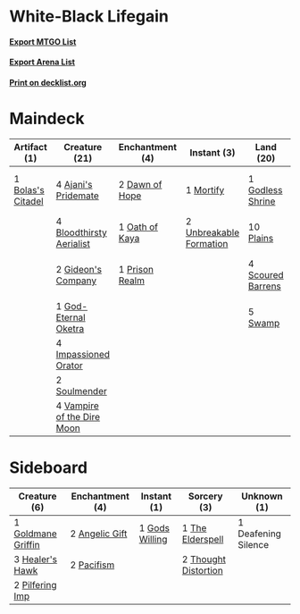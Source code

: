 # White-Black Lifegain

#### [Export MTGO List](../collection/White-Black%20Lifegain/White-Black%20Lifegain.txt)
#### [Export Arena List](../collection/White-Black%20Lifegain/White-Black%20Lifegain_arena.txt)
#### [Print on decklist.org](http://decklist.org/?deckmain=4%09Ajani's%20Pridemate%0A2%09Ajani,%20Strength%20of%20the%20Pride%0A1%09Ayara,%20First%20of%20Locthwain%0A4%09Bloodthirsty%20Aerialist%0A1%09Bolas's%20Citadel%0A2%09Castle%20Locthwain%0A1%09Command%20the%20Dreadhorde%0A2%09Dawn%20of%20Hope%0A2%09Gideon's%20Company%0A1%09God-Eternal%20Oketra%0A1%09Godless%20Shrine%0A4%09Impassioned%20Orator%0A1%09Linden,%20the%20Steadfast%20Queen%0A1%09Mortify%0A1%09Oath%20of%20Kaya%0A10%09Plains%0A1%09Prison%20Realm%0A2%09Revenge%20of%20Ravens%0A4%09Scoured%20Barrens%0A2%09Sorin,%20Vengeful%20Bloodlord%0A2%09Soulmender%0A5%09Swamp%0A2%09Unbreakable%20Formation%0A4%09Vampire%20of%20the%20Dire%20Moon&deckside=2%09Angelic%20Gift%0A1%09Deafening%20Silence%0A1%09Gods%20Willing%0A1%09Goldmane%20Griffin%0A3%09Healer's%20Hawk%0A2%09Pacifism%0A2%09Pilfering%20Imp%0A1%09The%20Elderspell%0A2%09Thought%20Distortion)
# Maindeck

|                                        Artifact (1)                                        |                                            Creature (21)                                            |                                     Enchantment (4)                                     |                                           Instant (3)                                            |                                         Land (20)                                          |                                            Planeswalker (4)                                             |                                            Sorcery (1)                                            |         Unknown (6)         |
|--------------------------------------------------------------------------------------------|-----------------------------------------------------------------------------------------------------|-----------------------------------------------------------------------------------------|--------------------------------------------------------------------------------------------------|--------------------------------------------------------------------------------------------|---------------------------------------------------------------------------------------------------------|---------------------------------------------------------------------------------------------------|-----------------------------|
|1 [Bolas's Citadel](http://gatherer.wizards.com/Pages/Card/Details.aspx?multiverseid=461006)|4 [Ajani's Pridemate](http://gatherer.wizards.com/Pages/Card/Details.aspx?multiverseid=376241)       |2 [Dawn of Hope](http://gatherer.wizards.com/Pages/Card/Details.aspx?multiverseid=452758)|1 [Mortify](http://gatherer.wizards.com/Pages/Card/Details.aspx?multiverseid=420829)              |1 [Godless Shrine](http://gatherer.wizards.com/Pages/Card/Details.aspx?multiverseid=405099) |2 [Ajani, Strength of the Pride](http://gatherer.wizards.com/Pages/Card/Details.aspx?multiverseid=466756)|1 [Command the Dreadhorde](http://gatherer.wizards.com/Pages/Card/Details.aspx?multiverseid=461009)|1 Ayara, First of Locthwain  |
|                                                                                            |4 [Bloodthirsty Aerialist](http://gatherer.wizards.com/Pages/Card/Details.aspx?multiverseid=466845)  |1 [Oath of Kaya](http://gatherer.wizards.com/Pages/Card/Details.aspx?multiverseid=461136)|2 [Unbreakable Formation](http://gatherer.wizards.com/Pages/Card/Details.aspx?multiverseid=457173)|10 [Plains](http://gatherer.wizards.com/Pages/Card/Details.aspx?multiverseid=439856)        |2 [Sorin, Vengeful Bloodlord](http://gatherer.wizards.com/Pages/Card/Details.aspx?multiverseid=461144)   |                                                                                                   |2 Castle Locthwain           |
|                                                                                            |2 [Gideon's Company](http://gatherer.wizards.com/Pages/Card/Details.aspx?multiverseid=463835)        |1 [Prison Realm](http://gatherer.wizards.com/Pages/Card/Details.aspx?multiverseid=460953)|                                                                                                  |4 [Scoured Barrens](http://gatherer.wizards.com/Pages/Card/Details.aspx?multiverseid=405366)|                                                                                                         |                                                                                                   |1 Linden, the Steadfast Queen|
|                                                                                            |1 [God-Eternal Oketra](http://gatherer.wizards.com/Pages/Card/Details.aspx?multiverseid=460943)      |                                                                                         |                                                                                                  |5 [Swamp](http://gatherer.wizards.com/Pages/Card/Details.aspx?multiverseid=439858)          |                                                                                                         |                                                                                                   |2 Revenge of Ravens          |
|                                                                                            |4 [Impassioned Orator](http://gatherer.wizards.com/Pages/Card/Details.aspx?multiverseid=469859)      |                                                                                         |                                                                                                  |                                                                                            |                                                                                                         |                                                                                                   |                             |
|                                                                                            |2 [Soulmender](http://gatherer.wizards.com/Pages/Card/Details.aspx?multiverseid=370587)              |                                                                                         |                                                                                                  |                                                                                            |                                                                                                         |                                                                                                   |                             |
|                                                                                            |4 [Vampire of the Dire Moon](http://gatherer.wizards.com/Pages/Card/Details.aspx?multiverseid=466874)|                                                                                         |                                                                                                  |                                                                                            |                                                                                                         |                                                                                                   |                             |


# Sideboard

|                                        Creature (6)                                         |                                     Enchantment (4)                                     |                                       Instant (1)                                       |                                          Sorcery (3)                                          |    Unknown (1)    |
|---------------------------------------------------------------------------------------------|-----------------------------------------------------------------------------------------|-----------------------------------------------------------------------------------------|-----------------------------------------------------------------------------------------------|-------------------|
|1 [Goldmane Griffin](http://gatherer.wizards.com/Pages/Card/Details.aspx?multiverseid=469836)|2 [Angelic Gift](http://gatherer.wizards.com/Pages/Card/Details.aspx?multiverseid=446056)|1 [Gods Willing](http://gatherer.wizards.com/Pages/Card/Details.aspx?multiverseid=442005)|1 [The Elderspell](http://gatherer.wizards.com/Pages/Card/Details.aspx?multiverseid=461016)    |1 Deafening Silence|
|3 [Healer's Hawk](http://gatherer.wizards.com/Pages/Card/Details.aspx?multiverseid=452764)   |2 [Pacifism](http://gatherer.wizards.com/Pages/Card/Details.aspx?multiverseid=129667)    |                                                                                         |2 [Thought Distortion](http://gatherer.wizards.com/Pages/Card/Details.aspx?multiverseid=466871)|                   |
|2 [Pilfering Imp](http://gatherer.wizards.com/Pages/Card/Details.aspx?multiverseid=452831)   |                                                                                         |                                                                                         |                                                                                               |                   |

